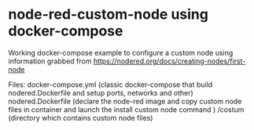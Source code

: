 # node-red-custom-node using docker-compose
Working docker-compose example to configure a custom node using information grabbed from https://nodered.org/docs/creating-nodes/first-node

Files:
docker-compose.yml (classic docker-compose that build nodered.Dockerfile and setup ports, networks and other)
nodered.Dockerfile (declare the node-red image and copy custom node files in container and launch the install custom node command )
/costum (directory which contains custom node files)
